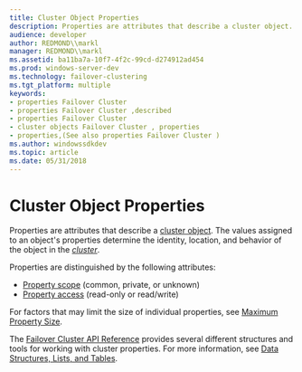 ```yaml
---
title: Cluster Object Properties
description: Properties are attributes that describe a cluster object. The values assigned to an object's properties determine the identity, location, and behavior of the object in the cluster.
audience: developer
author: REDMOND\\markl
manager: REDMOND\\markl
ms.assetid: ba11ba7a-10f7-4f2c-99cd-d274912ad454
ms.prod: windows-server-dev
ms.technology: failover-clustering
ms.tgt_platform: multiple
keywords:
- properties Failover Cluster
- properties Failover Cluster ,described
- properties Failover Cluster
- cluster objects Failover Cluster , properties
- properties,(See also properties Failover Cluster )
ms.author: windowssdkdev
ms.topic: article
ms.date: 05/31/2018
---
```


# Cluster Object Properties

Properties are attributes that describe a [cluster object](cluster-objects.md). The values assigned to an object's properties determine the identity, location, and behavior of the object in the [*cluster*](https://www.bing.com/search?q=*cluster*).

Properties are distinguished by the following attributes:

-   [Property scope](property-scope.md) (common, private, or unknown)
-   [Property access](property-access.md) (read-only or read/write)

For factors that may limit the size of individual properties, see [Maximum Property Size](maximum-string-size.md).

The [Failover Cluster API Reference](server-cluster-api-reference.md) provides several different structures and tools for working with cluster properties. For more information, see [Data Structures, Lists, and Tables](data-structures-lists-and-tables.md).

 

 




